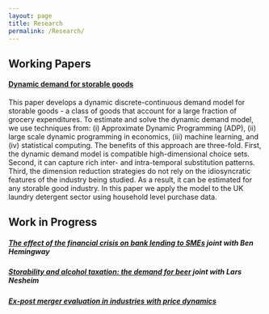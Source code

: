 ```yaml
---
layout: page
title: Research
permalink: /Research/
---
```


## Working Papers

#### **[Dynamic demand for storable goods]()**

This paper develops a dynamic discrete-continuous demand model for storable goods - a class of goods that account for a large fraction of grocery expenditures. To estimate and solve the dynamic demand model, we use techniques from: (i) Approximate Dynamic Programming (ADP), (ii) large scale dynamic programming in economics, (iii) machine learning, and (iv) statistical computing. The benefits of this approach are three-fold. First, the dynamic demand model is compatible high-dimensional choice sets. Second, it can capture rich inter- and intra-temporal substitution patterns. Third, the dimension reduction strategies do not rely on the idiosyncratic features of the industry being studied. As a result, it can be estimated for any storable good industry. In this paper we apply the model to the UK laundry detergent sector using household level purchase data.

## Work in Progress

##### **[The effect of the financial crisis on bank lending to SMEs]()** joint with Ben Hemingway 

##### **[Storability and alcohol taxation: the demand for beer]()** joint with Lars Nesheim 

##### **[Ex-post merger evaluation in industries with price dynamics]()**

